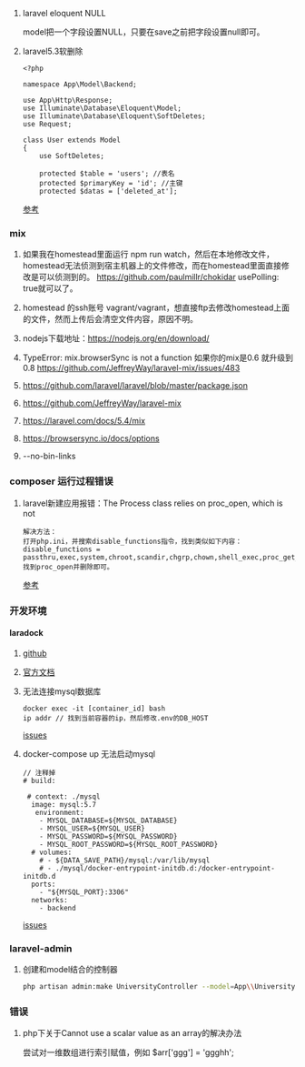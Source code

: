 1. laravel eloquent NULL
    
    model把一个字段设置NULL，只要在save之前把字段设置null即可。
    
2.  laravel5.3软删除

    ````
    <?php
    
    namespace App\Model\Backend;
    
    use App\Http\Response;
    use Illuminate\Database\Eloquent\Model;
    use Illuminate\Database\Eloquent\SoftDeletes;
    use Request;
    
    class User extends Model
    {
        use SoftDeletes;
    
        protected $table = 'users'; //表名
        protected $primaryKey = 'id'; //主键
        protected $datas = ['deleted_at'];
    ````
    
    [参考](http://blog.csdn.net/zy994914376/article/details/54891096)
    
### mix

1. 如果我在homestead里面运行 npm run watch，然后在本地修改文件，homestead无法侦测到宿主机器上的文件修改，而在homestead里面直接修改是可以侦测到的。
https://github.com/paulmillr/chokidar
usePolling: true就可以了。

2. homestead 的ssh账号 vagrant/vagrant，想直接ftp去修改homestead上面的文件，然而上传后会清空文件内容，原因不明。

3. nodejs下载地址：https://nodejs.org/en/download/

4. TypeError: mix.browserSync is not a function
如果你的mix是0.6 就升级到0.8
https://github.com/JeffreyWay/laravel-mix/issues/483

5. https://github.com/laravel/laravel/blob/master/package.json

6. https://github.com/JeffreyWay/laravel-mix

7. https://laravel.com/docs/5.4/mix

8. https://browsersync.io/docs/options

9. --no-bin-links

### composer 运行过程错误

1. laravel新建应用报错：The Process class relies on proc_open, which is not 

    ````
    解决方法：
    打开php.ini，并搜索disable_functions指令，找到类似如下内容：
    disable_functions = passthru,exec,system,chroot,scandir,chgrp,chown,shell_exec,proc_get_status,popen,ini_alter,ini_restore,dl,openlog,syslog,readlink,symlink,popepassthru,stream_socket_server
    找到proc_open并删除即可。
    ````
    
    [参考](http://www.shikezhi.com/html/2015/php_1224/713776.html)
    
### 开发环境

#### laradock

1. [github](https://github.com/LaraDock/laradock)

2. [官方文档](http://laradock.io/documentation/#mysql-root-access)

3. 无法连接mysql数据库

    ````
    docker exec -it [container_id] bash
    ip addr // 找到当前容器的ip，然后修改.env的DB_HOST
    ````
    [issues](https://github.com/laradock/laradock/issues/610)
  
4. docker-compose up 无法启动mysql

    ````
    // 注释掉
    # build:
    
     # context: ./mysql
      image: mysql:5.7
       environment:
        - MYSQL_DATABASE=${MYSQL_DATABASE}
        - MYSQL_USER=${MYSQL_USER}
        - MYSQL_PASSWORD=${MYSQL_PASSWORD}
        - MYSQL_ROOT_PASSWORD=${MYSQL_ROOT_PASSWORD}
      # volumes:
        # - ${DATA_SAVE_PATH}/mysql:/var/lib/mysql
        # - ./mysql/docker-entrypoint-initdb.d:/docker-entrypoint-initdb.d
      ports:
        - "${MYSQL_PORT}:3306"
      networks:
        - backend
    ````
    [issues](https://github.com/laradock/laradock/issues/952)
    
    
### laravel-admin
1. 创建和model结合的控制器

    ````bash
    php artisan admin:make UniversityController --model=App\\University
    ````
    
    
### 错误

1. php下关于Cannot use a scalar value as an array的解决办法
    
    尝试对一维数组进行索引赋值，例如 $arr['ggg'] = 'ggghh';
